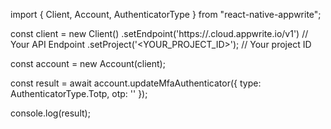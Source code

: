 import { Client, Account, AuthenticatorType } from "react-native-appwrite";

const client = new Client()
    .setEndpoint('https://<REGION>.cloud.appwrite.io/v1') // Your API Endpoint
    .setProject('<YOUR_PROJECT_ID>'); // Your project ID

const account = new Account(client);

const result = await account.updateMfaAuthenticator({
    type: AuthenticatorType.Totp,
    otp: '<OTP>'
});

console.log(result);

